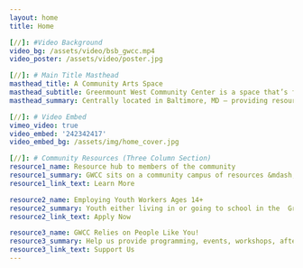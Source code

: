 ```yaml
---
layout: home
title: Home

[//]: #Video Background
video_bg: /assets/video/bsb_gwcc.mp4
video_poster: /assets/video/poster.jpg

[//]: # Main Title Masthead
masthead_title: A Community Arts Space
masthead_subtitle: Greenmount West Community Center is a space that’s free + open to the public.
masthead_summary: Centrally located in Baltimore, MD — providing resources + programming to all of the community’s residents.

[//]: # Video Embed
vimeo_video: true
video_embed: '242342417'
video_embed_bg: /assets/img/home_cover.jpg

[//]: # Community Resources (Three Column Section)
resource1_name: Resource hub to members of the community
resource1_summary: GWCC sits on a community campus of resources &mdash; visit spaces like Open Works and Gallery CA. Learn how the youth are activating on campus.
resource1_link_text: Learn More

resource2_name: Employing Youth Workers Ages 14+
resource2_summary: Youth either living in or going to school in the  Greenmount West community, are hired to help manage and facilitate programming and procedures in the center.
resource2_link_text: Apply Now

resource3_name: GWCC Relies on People Like You!
resource3_summary: Help us provide programming, events, workshops, after-school snacks and more. Monetary donations provide program support which moves our mission forward.
resource3_link_text: Support Us
---
```

